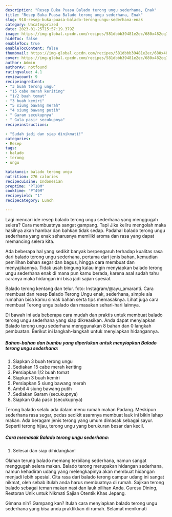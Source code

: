 ```yaml
---
description: "Resep Buka Puasa Balado terong ungu sederhana, Enak"
title: "Resep Buka Puasa Balado terong ungu sederhana, Enak"
slug: 918-resep-buka-puasa-balado-terong-ungu-sederhana-enak
category: Uncategorized
date: 2023-01-25T15:57:19.379Z
image: https://img-global.cpcdn.com/recipes/581dbbb39481e2ec/680x482cq70/balado-terong-ungu-sederhana-foto-resep-utama.jpg
hideToc: false
enableToc: true
enableTocContent: false
thumbnail: https://img-global.cpcdn.com/recipes/581dbbb39481e2ec/680x482cq70/balado-terong-ungu-sederhana-foto-resep-utama.jpg
cover: https://img-global.cpcdn.com/recipes/581dbbb39481e2ec/680x482cq70/balado-terong-ungu-sederhana-foto-resep-utama.jpg
author: Admin
authorAv: notfound
ratingvalue: 4.1
reviewcount: 9
recipeingredient:
- "3 buah terong ungu"
- "15 cabe merah keriting"
- "1/2 buah tomat"
- "3 buah kemiri"
- "5 siung bawang merah"
- "4 siung bawang putih"
- " Garam secukupnya"
- " Gula pasir secukupnya"
recipeinstructions:

- "Sudah jadi dan siap dinikmati!"
categories:
- Resep
tags:
- balado
- terong
- ungu

katakunci: balado terong ungu 
nutrition: 276 calories
recipecuisine: Indonesian
preptime: "PT10M"
cooktime: "PT49M"
recipeyield: "1"
recipecategory: Lunch

---
```



Lagi mencari ide resep balado terong ungu sederhana yang menggugah selera? Cara membuatnya sangat gampang. Tapi Jika keliru mengolah maka hasilnya akan hambar dan bahkan tidak sedap. Padahal balado terong ungu sederhana yang enak seharusnya memiliki aroma dan rasa yang dapat memancing selera kita.


Ada beberapa hal yang sedikit banyak berpengaruh terhadap kualitas rasa dari balado terong ungu sederhana, pertama dari jenis bahan, kemudian pemilihan bahan segar dan bagus, hingga cara membuat dan menyajikannya. Tidak usah bingung kalau ingin menyiapkan balado terong ungu sederhana enak di mana pun kamu berada, karena asal sudah tahu caranya maka hidangan ini bisa jadi sajian spesial.

Balado terong kentang dan telur. foto: Instagram/@ayu_amaranti. Cara membuat dan resep Balado Terong Ungu enak, sederhana, simple ala rumahan bisa kamu simak bahan serta tips memasaknya. Lihat juga cara membuat Terong ungu balado dan masakan sehari-hari lainnya.


Di bawah ini ada beberapa cara mudah dan praktis untuk membuat balado terong ungu sederhana yang siap dikreasikan. Anda dapat menyiapkan Balado terong ungu sederhana menggunakan 8 bahan dan 0 langkah pembuatan. Berikut ini langkah-langkah untuk menyiapkan hidangannya.

<!--inarticleads1-->

##### Bahan-bahan dan bumbu yang diperlukan untuk menyiapkan Balado terong ungu sederhana:

1. Siapkan 3 buah terong ungu
1. Sediakan 15 cabe merah keriting
1. Persiapkan 1/2 buah tomat
1. Siapkan 3 buah kemiri
1. Persiapkan 5 siung bawang merah
1. Ambil 4 siung bawang putih
1. Sediakan  Garam (secukupnya)
1. Siapkan  Gula pasir (secukupnya)


Terong balado selalu ada dalam menu rumah makan Padang. Meskipun sederhana rasa segar, pedas sedikit asamnya membuat lauk ini bikin lahap makan. Ada beragam jenis terong yang umum dimasak sebagai sayur. Seperti terong hijau, terong ungu yang berukuran besar dan kecil. 

<!--inarticleads2-->

##### Cara memasak Balado terong ungu sederhana:


1. Selesai dan siap dihidangkan!

Olahan terung balado memang terbilang sederhana, namun sangat menggugah selera makan. Balado terong merupakan hidangan sederhana, namun kehadiran udang yang melengkapinya akan membuat hidangan menjadi lebih spesial. Cita rasa dari balado terong campur udang ini sangat nikmat, oleh sebab itulah anda harus membuatnya di rumah. Sajikan terong balado sebagai teman makan nasi dan lauk pilihan Anda. Guresu Dining, Restoran Unik untuk Nikmati Sajian Otentik Khas Jepang. 

Gimana nih? Gampang kan? Itulah cara menyiapkan balado terong ungu sederhana yang bisa anda praktikkan di rumah. Selamat menikmati
